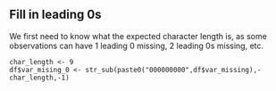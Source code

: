 ## Fill in leading 0s
We first need to know what the expected character length is, as some observations can have 1 leading 0 missing, 2 leading 0s missing, etc.

    char_length <- 9
    df$var_mising_0 <- str_sub(paste0("000000000",df$var_missing),-char_length,-1)

<!--stackedit_data:
eyJoaXN0b3J5IjpbMzM3NDQyOTA3XX0=
-->
